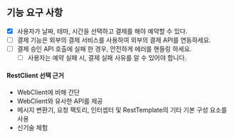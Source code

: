 ## 기능 요구 사항

- [x] 사용자가 날짜, 테마, 시간을 선택하고 결제를 해야 예약할 수 있다.
- [ ] 결제 기능은 외부의 결제 서비스를 사용하여 외부의 결제 API를 연동하세요.
- [ ] 결제 승인 API 호출에 실패 한 경우, 안전하게 에러를 핸들링 하세요.
  - [ ] 사용자는 예약 실패 시, 결제 실패 사유를 알 수 있어야 합니다.

#### RestClient 선택 근거
 - WebClient에 비해 간단
 - WebClient와 유사한 API를 제공
 - 메시지 변환기, 요청 팩토리, 인터셉터 및 RestTemplate의 기타 기본 구성 요소를 사용
 - 신기술 체험

